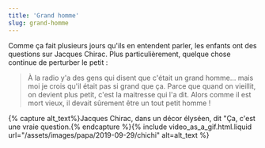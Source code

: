 ```yaml
---
title: 'Grand homme'
slug: grand-homme
---
```


Comme ça fait plusieurs jours qu'ils en entendent parler, les enfants ont des
questions sur Jacques Chirac. Plus particulièrement, quelque chose continue de
perturber le petit :

> À la radio y'a des gens qui disent que c'était un grand homme… mais moi je
> crois qu'il était pas si grand que ça. Parce que quand on vieillit, on devient
> plus petit, c'est la maitresse qui l'a dit. Alors comme il est mort vieux, il
> devait sûrement être un tout petit homme !

{% capture alt_text%}Jacques Chirac, dans un décor élyséen, dit "Ça, c'est une
vraie question.{% endcapture %}{% include video_as_a_gif.html.liquid
url="/assets/images/papa/2019-09-29/chichi"
alt=alt_text
%}

